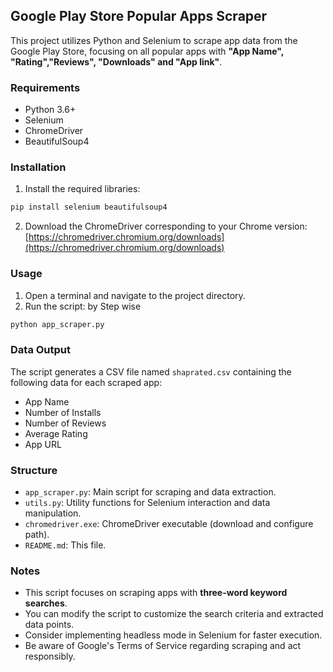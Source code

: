## Google Play Store Popular Apps Scraper

This project utilizes Python and Selenium to scrape app data from the Google Play Store, focusing on all popular apps with **"App Name", "Rating","Reviews", "Downloads" and "App link"**.

### Requirements

* Python 3.6+
* Selenium
* ChromeDriver
* BeautifulSoup4

### Installation

1. Install the required libraries:

```bash
pip install selenium beautifulsoup4
```

2. Download the ChromeDriver corresponding to your Chrome version: [https://chromedriver.chromium.org/downloads](https://chromedriver.chromium.org/downloads)

### Usage

1. Open a terminal and navigate to the project directory.
2. Run the script: by Step wise 

```bash
python app_scraper.py
```

### Data Output

The script generates a CSV file named `shaprated.csv` containing the following data for each scraped app:

* App Name
* Number of Installs
* Number of Reviews
* Average Rating
* App URL

### Structure

* `app_scraper.py`: Main script for scraping and data extraction.
* `utils.py`: Utility functions for Selenium interaction and data manipulation.
* `chromedriver.exe`: ChromeDriver executable (download and configure path).
* `README.md`: This file.

### Notes

* This script focuses on scraping apps with **three-word keyword searches**.
* You can modify the script to customize the search criteria and extracted data points.
* Consider implementing headless mode in Selenium for faster execution.
* Be aware of Google's Terms of Service regarding scraping and act responsibly.
